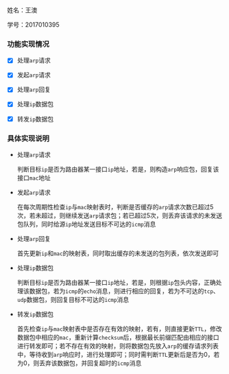 姓名：王澳

学号：2017010395



### 功能实现情况

- [x] 处理`arp`请求
- [x] 发起`arp`请求
- [x] 处理`arp`回复
- [x] 处理`ip`数据包
- [x] 转发`ip`数据包



### 具体实现说明

- 处理`arp`请求

  判断目标`ip`是否为路由器某一接口`ip`地址，若是，则构造`arp`响应包，回复该接口`mac`地址

- 发起`arp`请求

  在每次周期性检查`ip`与`mac`映射表时，判断是否缓存的`arp`请求次数已超过5次，若未超过，则继续发送`arp`请求包；若已超过5次，则丢弃该请求的未发送包队列，同时给源`ip`地址发送目标不可达的`icmp`消息

- 处理`arp`回复

  首先更新`ip`和`mac`的映射表，同时取出缓存的未发送的包列表，依次发送即可

- 处理`ip`数据包

  判断目标`ip`是否为路由器某一接口`ip`地址，若是，则根据`ip`包头内容，正确处理该数据包，若为`icmp`的`echo`消息，则进行相应的回复，若为不可达的`tcp`、`udp`数据包，则回复目标不可达的`icmp`消息

- 转发`ip`数据包

  首先检查`ip`与`mac`映射表中是否存在有效的映射，若有，则直接更新`TTL`，修改数据包中相应的`mac`，重新计算`checksum`后，根据最长前缀匹配由相应的接口进行转发即可；若不存在有效的映射，则将数据包先放入`arp`的缓存请求列表中，等待收到`arp`响应时，进行处理即可；同时需判断`TTL`更新后是否为0，若为0，则丢弃该数据包，并回复超时的`icmp`消息

  

  

  

